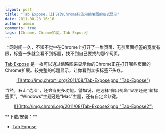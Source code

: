 ```yaml
---
layout: post
title: "Tab Expose，让打开的Chrome标签用缩略图的形式显示"
date: 2011-08-28 16:16
author: admin
comments: true
tags: [Chrome, Chrome扩展, Tab Expose]
---
```

上网时间一久，不知不觉中在Chrome上打开了一堆页面，无奈页面标签的宽度有限，标签一多就会看不到标题，找不到自己要找的那个网页。

<a href="https://chrome.google.com/webstore/detail/ackpfhlmgjdjlohhjmbacaajbmkkklnp" target="_blank">Tab Expose</a> 是一枚可以通过缩略图来显示你的Chrome正在打开哪些页面的Chrome扩展。较完整的标题显示，让你看到众多标签不头疼。
<p style="text-align: center;"><a href="http://img.chromi.org/2011/08/Tab-Expose.png">![](http://img.chromi.org/2011/08/Tab-Expose.png "Tab-Expose")</a>

<p style="text-align: left;">当然，右击“选项”，还会有更多功能。譬如说，是选择“弹出视窗”显示还是“新标签页”，“Windows”主题还是“Mac”主题，还有自定义热键。

<p style="text-align: center;"><a href="http://img.chromi.org/2011/08/Tab-Expose2.png">![](http://img.chromi.org/2011/08/Tab-Expose2.png "Tab-Expose2")</a>

<p style="text-align: left;">**下载/安装：**




*   <a href="https://chrome.google.com/webstore/detail/ackpfhlmgjdjlohhjmbacaajbmkkklnp" target="_blank">Tab Expose</a>
